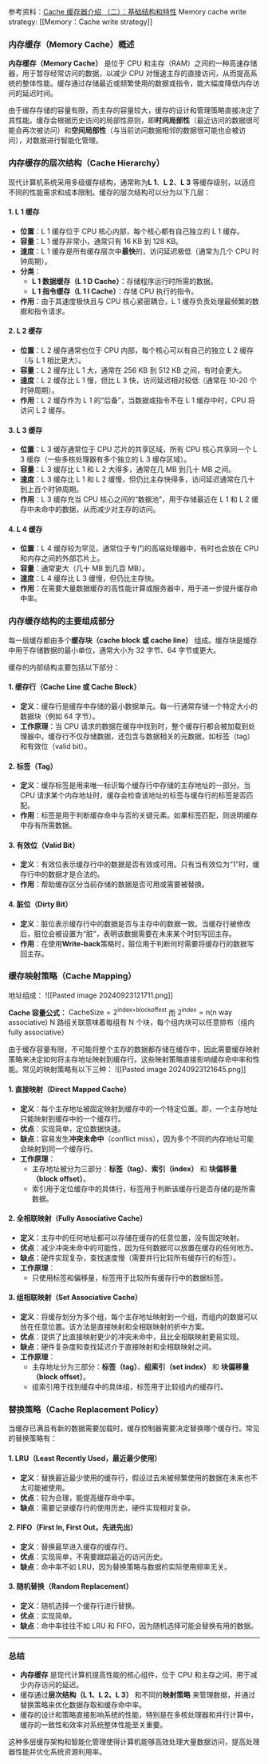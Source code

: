 参考资料：[Cache 缓存器介绍 （二）：基础结构和特性](https://zhuanlan.zhihu.com/p/343870184)
Memory cache write strategy: [[Memory：Cache write strategy]]
### 内存缓存（Memory Cache）概述

**内存缓存（Memory Cache）** 是位于 CPU 和主存（RAM）之间的一种高速存储器，用于暂存经常访问的数据，以减少 CPU 对慢速主存的直接访问，从而提高系统的整体性能。缓存通过存储最近或频繁使用的数据或指令，能大幅度降低内存访问的延迟时间。

由于缓存存储的容量有限，而主存的容量较大，缓存的设计和管理策略直接决定了其性能。缓存会根据历史访问的局部性原则，即**时间局部性**（最近访问的数据很可能会再次被访问）和**空间局部性**（与当前访问数据相邻的数据很可能也会被访问），对数据进行智能化管理。

### 内存缓存的层次结构（Cache Hierarchy）

现代计算机系统采用多级缓存结构，通常称为**L 1**、**L 2**、**L 3** 等缓存级别，以适应不同的性能需求和成本限制。缓存的层次结构可以分为以下几层：

#### 1. **L 1 缓存**
- **位置**：L 1 缓存位于 CPU 核心内部，每个核心都有自己独立的 L 1 缓存。
- **容量**：L 1 缓存非常小，通常只有 16 KB 到 128 KB。
- **速度**：L 1 缓存是所有缓存层次中**最快**的，访问延迟极低（通常为几个 CPU 时钟周期）。
- **分类**：
  - **L 1 数据缓存（L 1 D Cache）**：存储程序运行时所需的数据。
  - **L 1 指令缓存（L 1 I Cache）**：存储 CPU 执行的指令。
- **作用**：由于其速度极快且与 CPU 核心紧密耦合，L 1 缓存负责处理最频繁的数据和指令请求。

#### 2. **L 2 缓存**
- **位置**：L 2 缓存通常也位于 CPU 内部，每个核心可以有自己的独立 L 2 缓存（与 L 1 相比更大）。
- **容量**：L 2 缓存比 L 1 大，通常在 256 KB 到 512 KB 之间，有时会更大。
- **速度**：L 2 缓存比 L 1 慢，但比 L 3 快，访问延迟相对较低（通常在 10-20 个时钟周期）。
- **作用**：L 2 缓存作为 L 1 的“后备”，当数据或指令不在 L 1 缓存中时，CPU 将访问 L 2 缓存。

#### 3. **L 3 缓存**
- **位置**：L 3 缓存通常位于 CPU 芯片的共享区域，所有 CPU 核心共享同一个 L 3 缓存（一些多核处理器有多个独立的 L 3 缓存区域）。
- **容量**：L 3 缓存比 L 1 和 L 2 大得多，通常在几 MB 到几十 MB 之间。
- **速度**：L 3 缓存比 L 1 和 L 2 缓慢，但仍比主存快得多，访问延迟通常在几十到上百个时钟周期。
- **作用**：L 3 缓存充当 CPU 核心之间的“数据池”，用于存储最近在 L 1 和 L 2 缓存中未命中的数据，从而减少对主存的访问。

#### 4. **L 4 缓存**
- **位置**：L 4 缓存较为罕见，通常位于专门的高端处理器中，有时也会放在 CPU 和内存之间的外部芯片上。
- **容量**：通常更大（几十 MB 到几百 MB）。
- **速度**：L 4 缓存比 L 3 缓慢，但仍比主存快。
- **作用**：在需要大量数据缓存的高性能计算或服务器中，用于进一步提升缓存命中率。

### 内存缓存结构的主要组成部分

每一层缓存都由多个**缓存块（cache block 或 cache line）** 组成。缓存块是缓存中用于存储数据的最小单位，通常大小为 32 字节、64 字节或更大。

缓存的内部结构主要包括以下部分：

#### 1. **缓存行（Cache Line 或 Cache Block）**
- **定义**：缓存行是缓存中存储的最小数据单元。每一行通常存储一个特定大小的数据块（例如 64 字节）。
- **工作原理**：当 CPU 请求的数据在缓存中找到时，整个缓存行都会被加载到处理器中。缓存行不仅存储数据，还包含与数据相关的元数据，如标签（tag）和有效位（valid bit）。

#### 2. **标签（Tag）**
- **定义**：缓存标签是用来唯一标识每个缓存行中存储的主存地址的一部分。当 CPU 请求某个内存地址时，缓存会检查该地址的标签与缓存行的标签是否匹配。
- **作用**：标签是用于判断缓存命中与否的关键元素。如果标签匹配，则说明缓存中存有所需数据。

#### 3. **有效位（Valid Bit）**
- **定义**：有效位表示缓存行中的数据是否有效或可用。只有当有效位为“1”时，缓存行中的数据才是合法的。
- **作用**：帮助缓存区分当前存储的数据是否可用或需要被替换。

#### 4. **脏位（Dirty Bit）**
- **定义**：脏位表示缓存行中的数据是否与主存中的数据一致。当缓存行被修改后，脏位会被设置为“脏”，表明该数据需要在未来某个时刻写回主存。
- **作用**：在使用**Write-back**策略时，脏位用于判断何时需要将缓存行的数据写回主存。

### 缓存映射策略（Cache Mapping）
地址组成：
![[Pasted image 20240923121711.png]]

**Cache 容量公式：** $\text{CacheSize}=2^{\text{index+blockoffest}}$
而 $2^{\text{index}}={\text{n(n way associative)}}$
N 路组关联意味着每组有 N 个块，每个组内块可以任意排布（组内fully associative）

由于缓存容量有限，不可能将整个主存的数据都存储在缓存中，因此需要缓存映射策略来决定如何将主存地址映射到缓存行。这些映射策略直接影响缓存命中率和性能。常见的映射策略有以下三种：
![[Pasted image 20240923121645.png]]
#### 1. **直接映射（Direct Mapped Cache）**
- **定义**：每个主存地址被固定映射到缓存中的一个特定位置。即，一个主存地址只能映射到缓存中的一个缓存行。
- **优点**：实现简单，定位数据快速。
- **缺点**：容易发生**冲突未命中**（conflict miss），因为多个不同的内存地址可能会映射到同一个缓存行。
- **工作原理**：
  - 主存地址被分为三部分：**标签（tag）**、**索引（index）** 和 **块偏移量（block offset）**。
  - 索引用于定位缓存中的具体行，标签用于判断该缓存行是否存储的是所需数据。

#### 2. **全相联映射（Fully Associative Cache）**
- **定义**：主存中的任何地址都可以存储在缓存的任意位置，没有固定映射。
- **优点**：减少冲突未命中的可能性，因为任何数据可以放置在缓存的任何地方。
- **缺点**：硬件实现复杂，查找速度慢（需要并行比较所有缓存行的标签）。
- **工作原理**：
  - 只使用标签和偏移量，标签用于比较所有缓存行中的数据标签。

#### 3. **组相联映射（Set Associative Cache）**
- **定义**：将缓存划分为多个组，每个主存地址映射到一个组，而组内的数据可以放在任意位置。该方法是直接映射和全相联映射的折中方案。
- **优点**：提供了比直接映射更少的冲突未命中，且比全相联映射更易实现。
- **缺点**：硬件复杂度和查找延迟介于直接映射和全相联映射之间。
- **工作原理**：
  - 主存地址分为三部分：**标签（tag）**、**组索引（set index）** 和 **块偏移量（block offset）**。
  - 组索引用于找到缓存中的具体组，标签用于比较组内的缓存行。

### 替换策略（Cache Replacement Policy）

当缓存已满且有新的数据需要加载时，缓存控制器需要决定替换哪个缓存行。常见的替换策略有：

#### 1. **LRU（Least Recently Used，最近最少使用）**
- **定义**：替换最近最少使用的缓存行，假设过去未被频繁使用的数据在未来也不太可能被使用。
- **优点**：较为合理，能提高缓存命中率。
- **缺点**：需要记录缓存行的使用历史，硬件实现相对复杂。

#### 2. **FIFO（First In, First Out，先进先出）**
- **定义**：替换最早进入缓存的缓存行。
- **优点**：实现简单，不需要跟踪最近的访问历史。
- **缺点**：命中率不如 LRU，因为替换策略与数据的实际使用频率无关。

#### 3. **随机替换（Random Replacement）**
- **定义**：随机选择一个缓存行进行替换。
- **优点**：实现简单。
- **缺点**：命中率往往不如 LRU 和 FIFO，因为随机选择可能会替换有用的数据。

---

### 总结

- **内存缓存** 是现代计算机提高性能的核心组件，位于 CPU 和主存之间，用于减少内存访问的延迟。
- 缓存通过**层次结构（L 1、L 2、L 3）** 和不同的**映射策略** 来管理数据，并通过替换策略来优化数据存取和缓存命中率。
- 缓存的设计和策略直接影响系统的性能，特别是在多核处理器和并行计算中，缓存的一致性和效率对系统整体性能至关重要。

这种多层缓存架构和智能化管理使得计算机能够高效处理大量数据访问，提高处理器性能并优化系统资源利用率。